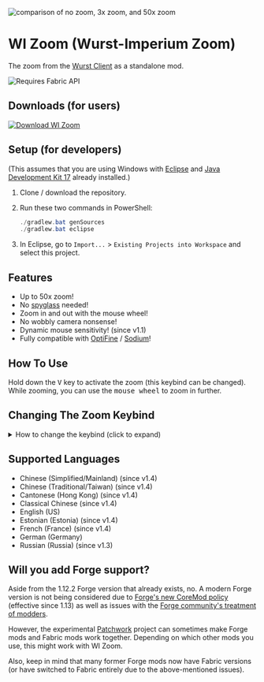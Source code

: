 ![comparison of no zoom, 3x zoom, and 50x zoom](https://user-images.githubusercontent.com/10100202/67816432-973d2400-fab2-11e9-8699-e05eb5ba6551.jpg)

# WI Zoom (Wurst-Imperium Zoom)

The zoom from the [Wurst Client](https://www.wurstclient.net/) as a standalone mod.

![Requires Fabric API](https://user-images.githubusercontent.com/10100202/93722968-0aec9180-fb9b-11ea-9983-bc0fc51b47ab.png)

## Downloads (for users)

[![Download WI Zoom](https://user-images.githubusercontent.com/10100202/214881367-956f0bc9-4dbe-43cb-850a-04d73e00b344.png)](https://www.wurstimperium.net/wi-zoom/download/?utm_source=GitHub&utm_medium=WI-Zoom&utm_campaign=README.md&utm_content=Download+WI+Zoom)

## Setup (for developers)

(This assumes that you are using Windows with [Eclipse](https://www.eclipse.org/downloads/) and [Java Development Kit 17](https://adoptium.net/?variant=openjdk17&jvmVariant=hotspot) already installed.)

1. Clone / download the repository.

2. Run these two commands in PowerShell:

   ```powershell
   ./gradlew.bat genSources
   ./gradlew.bat eclipse
   ```

3. In Eclipse, go to `Import...` > `Existing Projects into Workspace` and select this project.

## Features

- Up to 50x zoom!
- No <a href="https://minecraft.fandom.com/wiki/Spyglass" target="_blank">spyglass</a> needed!
- Zoom in and out with the mouse wheel!
- No wobbly camera nonsense!
- Dynamic mouse sensitivity! (since v1.1)
- Fully compatible with <a href="https://optifine.net/home" target="_blank">OptiFine</a> / <a href="https://github.com/CaffeineMC/sodium-fabric" target="_blank">Sodium</a>!

## How To Use

Hold down the <kbd>V</kbd> key to activate the zoom (this keybind can be changed).  
While zooming, you can use the <kbd>mouse wheel</kbd> to zoom in further.

## Changing The Zoom Keybind

<details>
  <summary>How to change the keybind (click to expand)</summary>

  In the pause menu, click on "Options...".

  <img src="https://user-images.githubusercontent.com/10100202/67876632-e0d45000-fb40-11e9-88a5-6d5d22cdb33a.png" alt="screenshot of the Game Menu with the Options button highlighted" width="1113" height="832" />

  In the Options menu, click on "Controls...".

  <img src="https://user-images.githubusercontent.com/10100202/67876634-e0d45000-fb40-11e9-8e81-ef677755e1c3.png" alt="screenshot of the Options menu with the Controls button highlighted" width="1113" height="779" />
  
  In the Controls menu, scroll down to the "WI Zoom" section. If you don't have any other mods installed, you will find this section at the very bottom.

  <img src="https://user-images.githubusercontent.com/10100202/67876636-e16ce680-fb40-11e9-8934-ad65580dc91a.png" alt="screenshot of the Controls menu with the WI Zoom keybind highlighted at the bottom" width="1113" height="599" />
</details>

## Supported Languages
- Chinese (Simplified/Mainland) (since v1.4)
- Chinese (Traditional/Taiwan) (since v1.4)
- Cantonese (Hong Kong) (since v1.4)
- Classical Chinese (since v1.4)
- English (US)
- Estonian (Estonia) (since v1.4)
- French (France) (since v1.4)
- German (Germany)
- Russian (Russia) (since v1.3)

## Will you add Forge support?

Aside from the 1.12.2 Forge version that already exists, no. A modern Forge version is not being considered due to <a href="https://forums.minecraftforge.net/topic/58706-regarding-minecraft-112-and-policy-changes/" target="_blank" rel="noopener noreferrer">Forge's new CoreMod policy</a> (effective since 1.13) as well as issues with the <a href="https://web.archive.org/web/20201125032822/https://gist.github.com/jellysquid3/629eb84a74ab326046faf971150dc6c3" target="_blank" rel="noopener noreferrer">Forge community's treatment of modders</a>.

However, the experimental&nbsp;<a href="https://patchworkmc.net/">Patchwork</a> project can sometimes make Forge mods and Fabric mods work together. Depending on which other mods you use, this might work with WI Zoom.

Also, keep in mind that many former Forge mods now have Fabric versions (or have switched to Fabric entirely due to the above-mentioned issues).
